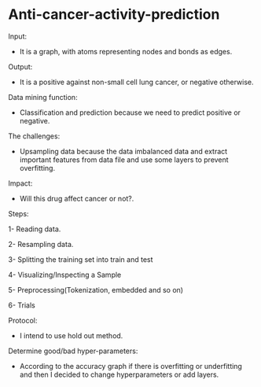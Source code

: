 # Anti-cancer-activity-prediction

Input:
- It is a graph, with atoms representing nodes and bonds as edges.

Output:
- It is a positive against non-small cell lung cancer, or negative otherwise.

Data mining function:
- Classification and prediction because we need to predict positive or negative.

The challenges:
- Upsampling data because the data imbalanced data and extract important features from data file and use some layers to prevent overfitting.

Impact:
- Will this drug affect cancer or not?.

Steps:

1- Reading data.

2- Resampling data.

3- Splitting the training set into train and test

4- Visualizing/Inspecting a Sample

5- Preprocessing(Tokenization, embedded and so on)

6- Trials

Protocol:
- I intend to use hold out method.

Determine good/bad hyper-parameters:
- According to the accuracy graph if there is overfitting or underfitting and then I decided to change hyperparameters or add layers.
